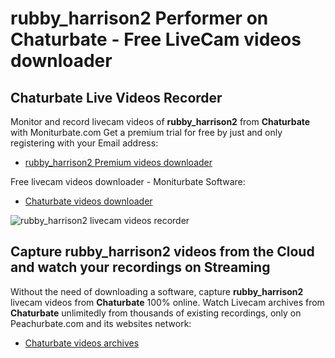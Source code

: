 # rubby_harrison2 Performer on Chaturbate - Free LiveCam videos downloader

## Chaturbate Live Videos Recorder

Monitor and record livecam videos of **rubby_harrison2** from **Chaturbate** with Moniturbate.com
Get a premium trial for free by just and only registering with your Email address:
* [rubby_harrison2 Premium videos downloader](https://moniturbate.com/request-demo-licence-key.html)

Free livecam videos downloader - Moniturbate Software:
* [Chaturbate videos downloader](https://moniturbate.com/moniturbate-download-software.html)

![rubby_harrison2 livecam videos recorder](https://peachurnet.com/templates/moniturbate-software.png)


## Capture rubby_harrison2 videos from the Cloud and watch your recordings on Streaming

Without the need of downloading a software, capture **rubby_harrison2** livecam videos from **Chaturbate** 100% online.
Watch Livecam archives from **Chaturbate** unlimitedly from thousands of existing recordings, only on Peachurbate.com and its websites network:
* [Chaturbate videos archives](https://peachurnet.com/)